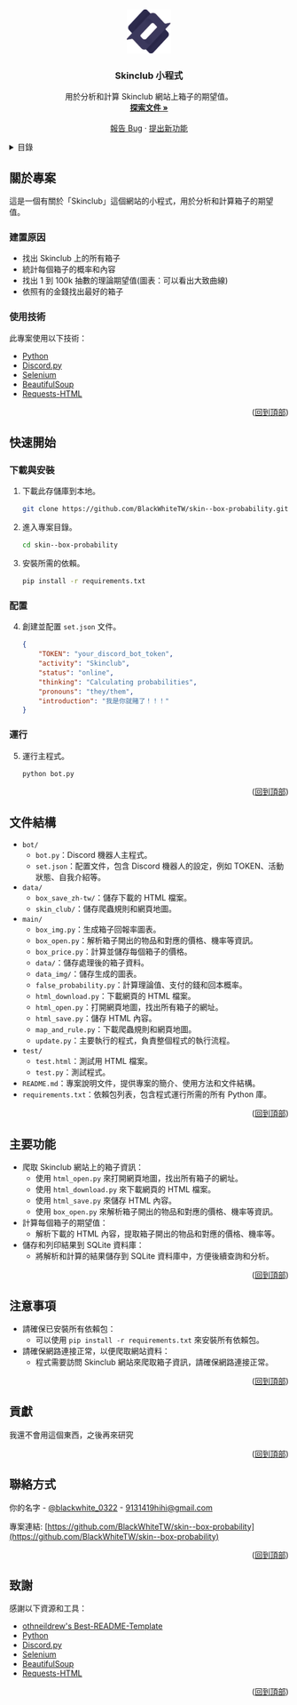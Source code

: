 <a name="readme-top"></a>

<!-- PROJECT SHIELDS -->
<!--
*** Markdown "badges" can be added here to provide quick links to various resources.
*** Reference links are enclosed in brackets [ ] instead of parentheses ( ).
*** See https://shields.io for more badge options.
-->

<!-- PROJECT LOGO -->
<br />
<div align="center">
  <a href="https://github.com/BlackWhiteTW/skin--box-probability">
    <img src="images/logo.svg" alt="Logo" width="80" height="80">
  </a>

  <h3 align="center">Skinclub 小程式</h3>

  <p align="center">
    用於分析和計算 Skinclub 網站上箱子的期望值。
    <br />
    <a href="https://github.com/BlackWhiteTW/skin--box-probability"><strong>探索文件 »</strong></a>
    <br />
    <br />
    <a href="https://github.com/BlackWhiteTW/skin--box-probability/issues">報告 Bug</a>
    ·
    <a href="https://github.com/BlackWhiteTW/skin--box-probability/issues">提出新功能</a>
  </p>
</div>

<!-- TABLE OF CONTENTS -->
<details>
  <summary>目錄</summary>
  <ol>
    <li>
      <a href="#關於專案">關於專案</a>
      <ul>
        <li><a href="#建置原因">建置原因</a></li>
        <li><a href="#使用技術">使用技術</a></li>
      </ul>
    </li>
    <li>
      <a href="#快速開始">快速開始</a>
      <ul>
        <li><a href="#下載與安裝">下載與安裝</a></li>
        <li><a href="#配置">配置</a></li>
        <li><a href="#運行">運行</a></li>
      </ul>
    </li>
    <li><a href="#文件結構">文件結構</a></li>
    <li><a href="#主要功能">主要功能</a></li>
    <li><a href="#注意事項">注意事項</a></li>
    <li><a href="#貢獻">貢獻</a></li>
    <li><a href="#聯絡方式">聯絡方式</a></li>
    <li><a href="#致謝">致謝</a></li>
  </ol>
</details>

<!-- ABOUT THE PROJECT -->
## 關於專案

這是一個有關於「Skinclub」這個網站的小程式，用於分析和計算箱子的期望值。

### 建置原因

- 找出 Skinclub 上的所有箱子
- 統計每個箱子的概率和內容
- 找出 1 到 100k 抽數的理論期望值(圖表：可以看出大致曲線)
- 依照有的金錢找出最好的箱子

### 使用技術

此專案使用以下技術：

- [Python](https://www.python.org/)
- [Discord.py](https://discordpy.readthedocs.io/en/stable/)
- [Selenium](https://www.selenium.dev/)
- [BeautifulSoup](https://www.crummy.com/software/BeautifulSoup/bs4/doc/)
- [Requests-HTML](https://requests-html.kennethreitz.org/)

<p align="right">(<a href="#readme-top">回到頂部</a>)</p>

<!-- GETTING STARTED -->
## 快速開始

### 下載與安裝

1. 下載此存儲庫到本地。
    ```bash
    git clone https://github.com/BlackWhiteTW/skin--box-probability.git
    ```
2. 進入專案目錄。
    ```bash
    cd skin--box-probability
    ```
3. 安裝所需的依賴。
    ```bash
    pip install -r requirements.txt
    ```

### 配置

4. 創建並配置 `set.json` 文件。
    ```json
    {
        "TOKEN": "your_discord_bot_token",
        "activity": "Skinclub",
        "status": "online",
        "thinking": "Calculating probabilities",
        "pronouns": "they/them",
        "introduction": "我是你就賭了！！！"
    }
    ```

### 運行

5. 運行主程式。
    ```bash
    python bot.py
    ```

<p align="right">(<a href="#readme-top">回到頂部</a>)</p>

<!-- FILE STRUCTURE -->
## 文件結構

- `bot/`
  - `bot.py`：Discord 機器人主程式。
  - `set.json`：配置文件，包含 Discord 機器人的設定，例如 TOKEN、活動狀態、自我介紹等。
- `data/`
  - `box_save_zh-tw/`：儲存下載的 HTML 檔案。
  - `skin_club/`：儲存爬蟲規則和網頁地圖。
- `main/`
  - `box_img.py`：生成箱子回報率圖表。
  - `box_open.py`：解析箱子開出的物品和對應的價格、機率等資訊。
  - `box_price.py`：計算並儲存每個箱子的價格。
  - `data/`：儲存處理後的箱子資料。
  - `data_img/`：儲存生成的圖表。
  - `false_probability.py`：計算理論值、支付的錢和回本概率。
  - `html_download.py`：下載網頁的 HTML 檔案。
  - `html_open.py`：打開網頁地圖，找出所有箱子的網址。
  - `html_save.py`：儲存 HTML 內容。
  - `map_and_rule.py`：下載爬蟲規則和網頁地圖。
  - `update.py`：主要執行的程式，負責整個程式的執行流程。
- `test/`
  - `test.html`：測試用 HTML 檔案。
  - `test.py`：測試程式。
- `README.md`：專案說明文件，提供專案的簡介、使用方法和文件結構。
- `requirements.txt`：依賴包列表，包含程式運行所需的所有 Python 庫。

<p align="right">(<a href="#readme-top">回到頂部</a>)</p>

<!-- FEATURES -->
## 主要功能

- 爬取 Skinclub 網站上的箱子資訊：
  - 使用 `html_open.py` 來打開網頁地圖，找出所有箱子的網址。
  - 使用 `html_download.py` 來下載網頁的 HTML 檔案。
  - 使用 `html_save.py` 來儲存 HTML 內容。
  - 使用 `box_open.py` 來解析箱子開出的物品和對應的價格、機率等資訊。
- 計算每個箱子的期望值：
  - 解析下載的 HTML 內容，提取箱子開出的物品和對應的價格、機率等。
- 儲存和列印結果到 SQLite 資料庫：
  - 將解析和計算的結果儲存到 SQLite 資料庫中，方便後續查詢和分析。

<p align="right">(<a href="#readme-top">回到頂部</a>)</p>

<!-- USAGE -->
## 注意事項

- 請確保已安裝所有依賴包：
  - 可以使用 `pip install -r requirements.txt` 來安裝所有依賴包。
- 請確保網路連接正常，以便爬取網站資料：
  - 程式需要訪問 Skinclub 網站來爬取箱子資訊，請確保網路連接正常。

<p align="right">(<a href="#readme-top">回到頂部</a>)</p>

<!-- CONTRIBUTING -->
## 貢獻

我還不會用這個東西，之後再來研究

<p align="right">(<a href="#readme-top">回到頂部</a>)</p>

<!-- CONTACT -->
## 聯絡方式

你的名字 - [@blackwhite_0322](https://twitter.com/blackwhite_0322) - 9131419hihi@gmail.com

專案連結: [https://github.com/BlackWhiteTW/skin--box-probability](https://github.com/BlackWhiteTW/skin--box-probability)

<p align="right">(<a href="#readme-top">回到頂部</a>)</p>

<!-- ACKNOWLEDGMENTS -->
## 致謝

感謝以下資源和工具：

- [othneildrew's Best-README-Template](https://github.com/othneildrew/Best-README-Template)
- [Python](https://www.python.org/)
- [Discord.py](https://discordpy.readthedocs.io/en/stable/)
- [Selenium](https://www.selenium.dev/)
- [BeautifulSoup](https://www.crummy.com/software/BeautifulSoup/bs4/doc/)
- [Requests-HTML](https://requests-html.kennethreitz.org/)

<p align="right">(<a href="#readme-top">回到頂部</a>)</p>